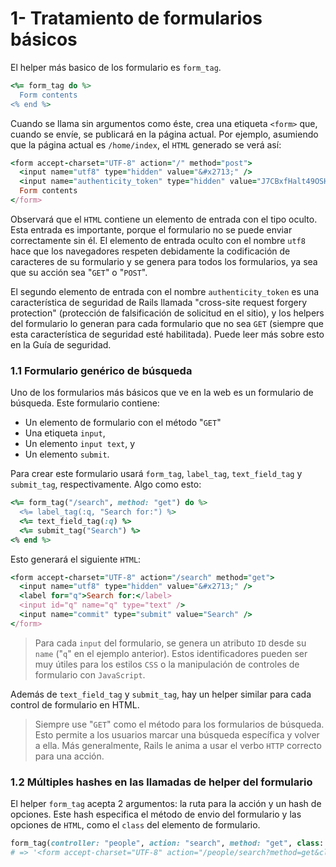 # 1- Tratamiento de formularios básicos

El helper más basico de los formulario es `form_tag`.

```ruby
<%= form_tag do %>
  Form contents
<% end %>
```

Cuando se llama sin argumentos como éste, crea una etiqueta `<form>` que, cuando se envíe, se publicará en la página actual. Por ejemplo, asumiendo que la página actual es `/home/index`, el `HTML` generado se verá así:

```ruby
<form accept-charset="UTF-8" action="/" method="post">
  <input name="utf8" type="hidden" value="&#x2713;" />
  <input name="authenticity_token" type="hidden" value="J7CBxfHalt49OSHp27hblqK20c9PgwJ108nDHX/8Cts=" />
  Form contents
</form>
```

Observará que el `HTML` contiene un elemento de entrada con el tipo oculto. Esta entrada es importante, porque el formulario no se puede enviar correctamente sin él. El elemento de entrada oculto con el nombre `utf8` hace que los navegadores respeten debidamente la codificación de caracteres de su formulario y se genera para todos los formularios, ya sea que su acción sea "`GET`" o "`POST`".

El segundo elemento de entrada con el nombre `authenticity_token` es una característica de seguridad de Rails llamada "cross-site request forgery protection" \(protección de falsificación de solicitud en el sitio\), y los helpers del formulario lo generan para cada formulario que no sea `GET` \(siempre que esta característica de seguridad esté habilitada\). Puede leer más sobre esto en la Guía de seguridad.



### 1.1 Formulario genérico de búsqueda

Uno de los formularios más básicos que ve en la web es un formulario de búsqueda. Este formulario contiene:

* Un elemento de formulario con el método "`GET`"
* Una etiqueta `input`,
* Un elemento `input text`, y
* Un elemento `submit`.

Para crear este formulario usará `form_tag`, `label_tag`, `text_field_tag` y `submit_tag`, respectivamente. Algo como esto:

```ruby
<%= form_tag("/search", method: "get") do %>
  <%= label_tag(:q, "Search for:") %>
  <%= text_field_tag(:q) %>
  <%= submit_tag("Search") %>
<% end %>
```

Esto generará el siguiente `HTML`:

```ruby
<form accept-charset="UTF-8" action="/search" method="get">
  <input name="utf8" type="hidden" value="&#x2713;" />
  <label for="q">Search for:</label>
  <input id="q" name="q" type="text" />
  <input name="commit" type="submit" value="Search" />
</form>
```

> Para cada `input` del formulario, se genera un atributo `ID` desde su `name` \("`q`" en el ejemplo anterior\). Estos identificadores pueden ser muy útiles para los estilos `CSS` o la manipulación de controles de formulario con `JavaScript`.

Además de `text_field_tag` y `submit_tag`, hay un helper similar para cada control de formulario en HTML.

> Siempre use "`GET`" como el método para los formularios de búsqueda. Esto permite a los usuarios marcar una búsqueda específica y volver a ella. Más generalmente, Rails le anima a usar el verbo `HTTP` correcto para una acción.



### 1.2 Múltiples hashes en las llamadas de helper del formulario

El helper `form_tag` acepta 2 argumentos: la ruta para la acción y un hash de opciones. Este hash especifica el método de envio del formulario y las opciones de `HTML`, como el `class` del elemento de formulario.

```ruby
form_tag(controller: "people", action: "search", method: "get", class: "nifty_form")
# => '<form accept-charset="UTF-8" action="/people/search?method=get&class=nifty_form" method="post">'
```















